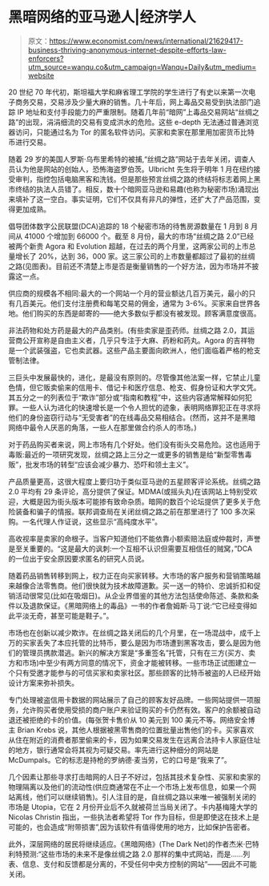 # 黑暗网络的亚马逊人|经济学人

> 原文：<https://www.economist.com/news/international/21629417-business-thriving-anonymous-internet-despite-efforts-law-enforcers?utm_source=wanqu.co&utm_campaign=Wanqu+Daily&utm_medium=website>

20 世纪 70 年代初，斯坦福大学和麻省理工学院的学生进行了有史以来第一次电子商务交易，交易涉及少量大麻的销售。几十年后，网上毒品交易受到执法部门追踪 IP 地址和支付手段能力的严重限制。随着几年前“暗网”上毒品交易网站“丝绸之路”的出现，涓涓细流的交易有变成洪水的危险。这些 e-depth 无法通过普通浏览器访问，只能通过名为 Tor 的匿名软件访问。买家和卖家在那里用加密货币比特币进行交易。

随着 29 岁的美国人罗斯·乌布里希特的被捕,“丝绸之路”网站于去年关闭，调查人员认为他是网站的创始人，恐怖海盗罗伯茨。Ulbricht 先生将于明年 1 月在纽约接受审判，指控包括电脑黑客和洗钱。但是那些预言丝绸之路的终结将标志着网上黑市终结的执法人员错了。相反，数十个暗网亚马逊和易趣(也称为秘密市场)涌现出来填补了这一空白。事实证明，它们不仅具有非凡的弹性，还扩大了产品范围，变得更加成熟。

倡导团体数字公民联盟(DCA)追踪的 18 个秘密市场的待售房源数量在 1 月到 8 月间从 41000 个增加到 66000 个。截至 8 月份，最大的市场“丝绸之路 2.0”已经被两个新贵 Agora 和 Evolution 超越，在过去的两个月里，这两家公司的上市总量增长了 20%，达到 36，000 家。这三家公司的上市数量都超过了最初的丝绸之路(见图表)。目前还不清楚上市是否是衡量销售的一个好方法，因为市场并不披露这一点。



供应商的规模各不相同:最大的一个网站一个月的营业额达几百万美元，最小的只有几百美元。他们支付注册费和每笔交易的佣金，通常为 3-6%。买家来自世界各地。他们购买的东西是邮寄的——绝大多数似乎都没有被发现。顾客满意度很高。

非法药物和处方药是最大的产品类别。(有些卖家是歪药师。丝绸之路 2.0，其运营商公开宣称是自由主义者，几乎只专注于大麻、药粉和药丸。Agora 的吉祥物是一个武装强盗，它也卖武器。这些产品主要面向欧洲人，他们面临着严格的枪支管制法律。

三巨头中发展最快的，进化，是最没有原则的。尽管像其他法案一样，它禁止儿童色情，但它贩卖偷来的信用卡、借记卡和医疗信息、枪支、假身份证和大学文凭。其五分之一的列表位于“欺诈”部分或“指南和教程”中，这些内容通常解释如何犯罪。一些人认为进化的快速增长是一个令人担忧的迹象，表明网络罪犯正在寻求将他们的身份盗窃行动与“无受害者”的在线毒品交易相结合。(然而，这并不是黑暗网络中最令人厌恶的角落，一些人在那里做合约杀人的市场。)

对于药品购买者来说，网上市场有几个好处。他们没有街头交易危险。这也适用于毒贩:最近的一项研究发现，丝绸之路上三分之一或更多的销售是给“新型零售毒贩”，批发市场的转型“应该会减少暴力、恐吓和领土主义”。



产品质量更高，这很大程度上要归功于类似亚马逊的五星顾客评论系统。丝绸之路 2.0 平均有 29 条评论，高分提供了保证。MDMA(或摇头丸)在该网站上特别受欢迎，大概是因为街头版本可能掺有致命杂质。暗网的数百个论坛提供了更多关于危险装备和骗子的情报。联邦调查局在关闭丝绸之路之前在那里进行了 100 多次采购。一名代理人作证说，这些显示“高纯度水平”。

高收视率是卖家的命根子。当客户知道他们不能依靠小额索赔法庭或仲裁时，声誉是至关重要的。“这是最大的讽刺:一个互相不认识但需要互相信任的贼窝，”DCA 的一位出于安全原因要求匿名的研究人员说。

随着药品销售转移到网上，权力正在向买家转移。大市场的客户服务和营销策略越来越像合法零售商。他们很快就为技术故障道歉。买一送一的特价、忠诚折扣和促销活动很常见(比如在吸烟日)。从企业界借鉴的其他方法包括使命陈述、条款和条件以及退款保证。《黑暗网络上的毒品》一书的作者詹姆斯·马丁说:“它已经变得如此平淡无奇，甚至可能是鞋子。”。

市场也在创新以减少欺诈。在丝绸之路关闭后的几个月里，在一场混战中，成千上万的买家丢失了本应托管的比特币，要么是因为市场遭到黑客攻击，要么是因为他们的管理员携款潜逃。新兴的解决方案是“多重签名”托管，只有在三方(买方、卖方和市场)中至少有两方同意的情况下，资金才能被转移。一些市场正试图建立一个只有受邀才能参与的可信买家和卖家社区。那些顾客的比特币被盗的人已经开始设计方案来弥补损失。

专门处理被盗信用卡数据的网站展示了自己的顾客友好品牌。一些网站提供一项服务，允许购买者使用受损的商户账户来验证购买的卡仍然有效。客户的余额被自动退还被拒绝的卡的价值。(每张贺卡售价从 10 美元到 100 美元不等。网络安全博主 Brian Krebs 说，其他人根据被黑零售商的位置批量出售他们的卡。买家喜欢从住在附近的消费者那里偷来的卡，因为如果交易发生在远离合法持卡人家庭住址的地方，银行通常会将其视为可疑交易。率先进行这种细分的网站是 McDumpals。它的标志是持枪的罗纳德·麦当劳，它的口号是“我来了”。

几个因素让那些寻求打击暗网的人日子不好过，包括其技术复杂性、买家和卖家的物理隔离以及他们的流动性(供应商通常在不止一个市场上发布信息，如果一个网站离线，他们可以继续销售)。引人注目的是，自丝绸之路以来唯一被强制关闭的市场是 Utopia，它在 2 月份开业后不久就被荷兰当局关闭了。卡内基梅隆大学的 Nicolas Christin 指出，一些执法者希望将 Tor 作为目标，但是即使这在技术上是可能的，也会造成“附带损害”,因为该软件有值得使用的地方，比如保护告密者。

此外，深层网络的居民将继续适应。《黑暗网络》(The Dark Net)的作者杰米·巴特利特预测:“这些市场的未来不是像丝绸之路 2.0 那样的集中式网站，而是……列表、信息、支付和反馈都是分离的，不受任何中央方控制的网站”——因此不可能关闭。